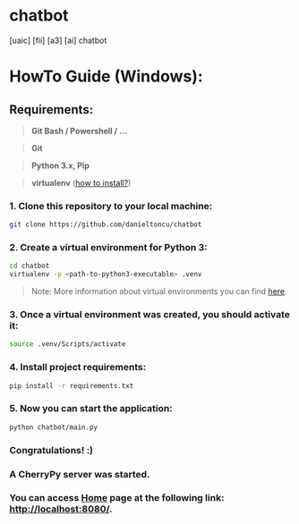 # chatbot
[uaic] [fii] [a3] [ai] chatbot

# HowTo Guide (Windows):

## Requirements:

> __Git Bash / Powershell / ...__

> __Git__

> __Python 3.x, Pip__

> __virtualenv__ ([how to install?](http://docs.python-guide.org/en/latest/dev/virtualenvs/))


### 1. Clone this repository to your local machine:
```bash
git clone https://github.com/danieltoncu/chatbot
```

### 2. Create a virtual environment for Python 3:
```bash
cd chatbot
virtualenv -p <path-to-python3-executable> .venv
```
> Note: More information about virtual environments you can find [here](http://docs.python-guide.org/en/latest/dev/virtualenvs/).

### 3. Once a virtual environment was created, you should activate it:
```bash
source .venv/Scripts/activate
```

### 4. Install project requirements:
```bash
pip install -r requirements.txt
```

### 5. Now you can start the application:
```bash
python chatbot/main.py
```


### Congratulations! :)
### A CherryPy server was started.
### You can access [Home](http://localhost:8080/) page at the following link: <http://localhost:8080/>.
